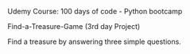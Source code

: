 Udemy Course: 100 days of code - Python bootcamp

Find-a-Treasure-Game (3rd day Project)


Find a treasure by answering three simple questions.
